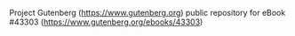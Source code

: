 Project Gutenberg (https://www.gutenberg.org) public repository for eBook #43303 (https://www.gutenberg.org/ebooks/43303)
